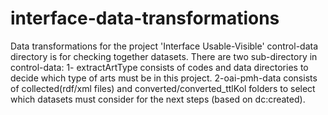 # interface-data-transformations
Data transformations for the project 'Interface Usable-Visible'
control-data directory is for checking together datasets.
There are two sub-directory in control-data:
1- extractArtType consists of codes and data directories to decide which type of arts must be in this project.
2-oai-pmh-data consists of collected(rdf/xml files) and converted/converted_ttlKol folders to select which datasets must consider for the next steps (based on dc:created).
